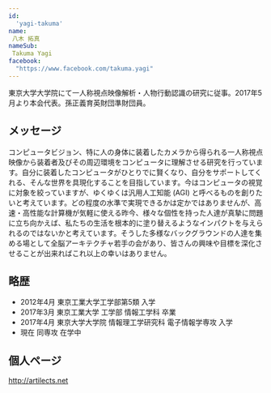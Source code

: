 ```yaml
---
id:
  'yagi-takuma'
name:
 八木 拓真
nameSub:
 Takuma Yagi
facebook:
  "https://www.facebook.com/takuma.yagi"
---
```


東京大学大学院にて一人称視点映像解析・人物行動認識の研究に従事。2017年5月より本会代表。孫正義育英財団準財団員。

## メッセージ
コンピュータビジョン、特に人の身体に装着したカメラから得られる一人称視点映像から装着者及びその周辺環境をコンピュータに理解させる研究を行っています。自分に装着したコンピュータがひとりでに賢くなり、自分をサポートしてくれる、そんな世界を具現化することを目指しています。今はコンピュータの視覚に対象を絞っていますが、ゆくゆくは汎用人工知能 (AGI) と呼べるものを創りたいと考えています。どの程度の水準で実現できるかは定かではありませんが、高速・高性能な計算機が気軽に使える昨今、様々な個性を持った人達が真摯に問題に立ち向かえば、私たちの生活を根本的に塗り替えるようなインパクトを与えられるのではないかと考えています。そうした多様なバックグラウンドの人達を集める場として全脳アーキテクチャ若手の会があり、皆さんの興味や目標を深化させることが出来ればこれ以上の幸いはありません。

## 略歴
- 2012年4月 東京工業大学工学部第5類 入学
- 2017年3月 東京工業大学 工学部 情報工学科 卒業
- 2017年4月 東京大学大学院 情報理工学研究科 電子情報学専攻 入学
- 現在 同専攻 在学中

## 個人ページ
http://artilects.net
